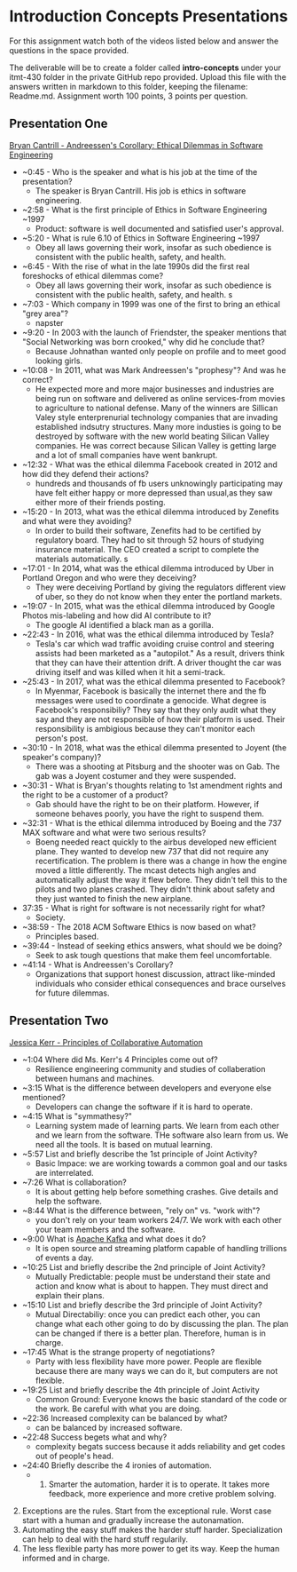 # Introduction Concepts Presentations

For this assignment watch both of the videos listed below and answer the questions in the space provided.

The deliverable will be to create a folder called **intro-concepts** under your itmt-430 folder in the private GitHub repo provided.  Upload this file with the answers written in markdown to this folder, keeping the filename: Readme.md.  Assignment worth 100 points, 3 points per question.

## Presentation One

[Bryan Cantrill - Andreessen's Corollary: Ethical Dilemmas in Software Engineering](https://www.youtube.com/watch?v=0wtvQZijPzg&feature=youtu.be "Bryan Cantrill - Andreessen's Corollary: Ethical Dilemmas in Software Engineering")

* ~0:45 - Who is the speaker and what is his job at the time of the presentation?
  * The speaker is Bryan Cantrill. His job is ethics in software engineering. 
* ~2:58 - What is the first principle of Ethics in Software Engineering ~1997
  * Product: software is well documented and satisfied user's approval.
* ~5:20 - What is rule 6.10 of Ethics in Software Engineering ~1997
  * Obey all laws governing their work, insofar as such obedience is consistent with the public health, safety, and health.
* ~6:45 - With the rise of what in the late 1990s did the first real foreshocks of ethical dilemmas come?
  * Obey all laws governing their work, insofar as such obedience is consistent with the public health, safety, and health. s
* ~7:03 - Which company in 1999 was one of the first to bring an ethical "grey area"?
  * napster
* ~9:20 - In 2003 with the launch of Friendster, the speaker mentions that "Social Networking was born crooked," why did he conclude that?
  * Because Johnathan wanted only people on profile and to meet good looking girls. 
* ~10:08 - In 2011, what was Mark Andreessen's "prophesy"? And was he correct?
  * He expected more and more major businesses and industries are being run on software and delivered as online services-from movies to agriculture to national defense.
Many of the winners are Sillican Valey style enterprenurial technology companies that are invading established indsutry structures. Many more industies is going to be destroyed by software with the new world beating Silican Valley companies. 
He was correct because Silican Valley is getting large and a lot of small companies have went bankrupt. 
* ~12:32 - What was the ethical dilemma Facebook created in 2012 and how did they defend their actions?
  * hundreds and thousands of fb users unknowingly participating may have felt either happy or more depressed than usual,as they saw either more of their friends posting.
* ~15:20 -  In 2013, what was the ethical dilemma introduced by Zenefits and what were they avoiding?
  * In order to build their software, Zenefits had to be certified by regulatory board. They had to sit through 52 hours of studying insurance material. The CEO created a script to complete the materials automatically. s
* ~17:01 - In 2014, what was the ethical dilemma introduced by Uber in Portland Oregon and who were they deceiving?
  * They were deceiving Portland by giving the regulators different view of uber, so they do not know when they enter the portland markets.
* ~19:07 - In 2015, what was the ethical dilemma introduced by Google Photos mis-labeling and how did AI contribute to it?
  * The google AI identified a black man as a gorilla. 
* ~22:43 - In 2016, what was the ethical dilemma introduced by Tesla?
  * Tesla's car which wad traffic avoiding cruise control and steering assists had been marketed as a "autopilot." As a result, drivers think that they can have their attention drift. A driver thought the car was driving itself and was killed when it hit a semi-track. 
* ~25:43 - In 2017, what was the ethical dilemma presented to Facebook?
  * In Myenmar, Facebook is basically the internet there and the fb messages were used to coordinate a genocide. What degree is Facebook's responsibiliy? They say that they only audit what they say and they are not responsible of how their platform is used. Their responsibility is ambigious because they can't monitor each person's post.
* ~30:10 - In 2018, what was the ethical dilemma presented to Joyent (the speaker's company)?
  * There was a shooting at Pitsburg and the shooter was on Gab. The gab was a Joyent costumer and they were suspended.
* ~30:31 - What is Bryan's thoughts relating to 1st amendment rights and the right to be a customer of a product?
  * Gab should have the right to be on their platform. However, if someone behaves poorly, you have the right to suspend them. 
* ~32:31 - What is the ethical dilemma introduced by Boeing and the 737 MAX software and what were two serious results?
  * Boeng needed react quickly to the airbus developed new efficient plane. They wanted to develop new 737 that did not require any recertification. The problem is there was a change in how the engine moved a little differently. 
The mcast detects high angles and automatically adjust the way it flew before. They didn't tell this to the pilots and two planes crashed. They didn't think about safety and they just wanted to finish the new airplane. 
* 37:35 - What is right for software is not necessarily right for what?
  * Society. 
* ~38:59 - The 2018 ACM Software Ethics is now based on what?
  * Principles based.
* ~39:44 - Instead of seeking ethics answers, what should we be doing?
  * Seek to ask tough questions that make them feel uncomfortable. 
* ~41:14 - What is Andreessen's Corollary?
  * Organizations that support honest discussion, attract like-minded individuals who consider ethical consequences and brace ourselves for future dilemmas. 

## Presentation Two

[Jessica Kerr - Principles of Collaborative Automation](https://www.youtube.com/watch?v=JY4HPhXuWFg&feature=emb_logo "Jessica Kerr - Principles of Collaborative Automation")

* ~1:04 Where did Ms. Kerr's 4 Principles come out of?
  * Resilience engineering community and studies of collaberation between humans and machines.
* ~3:15 What is the difference between developers and everyone else mentioned?
  * Developers can change the software if it is hard to operate. 
* ~4:15 What is "symmathesy?"
  * Learning system made of learning parts. We learn from each other and we learn from the software. THe software also learn from us. We need all the tools. It is based on mutual learning.
* ~5:57 List and briefly describe the 1st principle of Joint Activity?
  * Basic Impace: we are working towards a common goal and our tasks are interrelated. 
* ~7:26 What is collaboration?
  * It is about getting help before something crashes. Give details and help the software.
* ~8:44 What is the difference between, "rely on" vs. "work with"?
  * you don't rely on your team workers 24/7. We work with each other your team members and the software. 
* ~9:00 What is [Apache Kafka](http://kafka.apache.org/ "Apache Kafka") and what does it do?
  * It is open source and streaming platform capable of handling trillions of events a day. 
* ~10:25 List and briefly describe the 2nd principle of Joint Activity?
  * Mutually Predictable: people must be understand their state and action and know what is about to happen. They must direct and explain their plans.
* ~15:10 List and briefly describe the 3rd principle of Joint Activity?
  * Mutual Directabiliy: once you can predict each other, you can change what each other going to do by discussing the plan. The plan can be changed if there is a better plan. Therefore, human is in charge.
* ~17:45 What is the strange property of negotiations?
  * Party with less flexibility have more power. People are flexible because there are many ways we can do it, but computers are not flexible. 
* ~19:25 List and briefly describe the 4th principle of Joint Activity
  * Common Ground: Everyone knows the basic standard of the code or the work. Be careful with what you are doing.   
* ~22:36 Increased complexity can be balanced by what?
  * can be balanced by increased software. 
* ~22:48 Success begets what and why?
  * complexity begats success because it adds reliability and get codes out of people's head. 
* ~24:40 Briefly describe the 4 ironies of automation.
  * 1. Smarter the automation, harder it is to operate. It takes more feedback, more experience and more cretive problem solving.
2. Exceptions are the rules. Start from the exceptional rule. Worst case start with a human and gradually increase the autonamation. 
3. Automating the easy stuff makes the harder stuff harder. Specialization can help to deal with the hard stuff regularily.
4. The less flexible party has more power to get its way. Keep the human informed and in charge.

